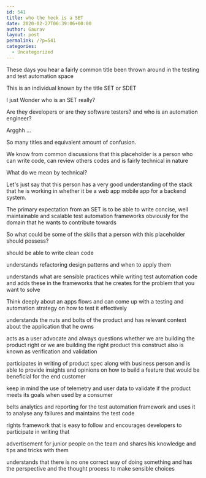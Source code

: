```yaml
---
id: 541
title: who the heck is a SET
date: 2020-02-27T06:39:06+00:00
author: Gaurav
layout: post
permalink: /?p=541
categories:
  - Uncategorized
---
```

These days you hear a fairly common title been thrown around in the testing and test automation space

This is an individual known by the title SET or SDET

I just Wonder who is an SET really?

Are they developers or are they software testers? and who is an automation engineer?

Argghh &#8230;

So many titles and equivalent amount of confusion.

We know from common discussions that this placeholder is a person who can write code, can review others codes and is fairly technical in nature

What do we mean by technical?

Let's just say that this person has a very good understanding of the stack that he is working in whether it be a web app mobile app for a backend system.

The primary expectation from an SET is to be able to write concise, well maintainable and scalable test automation frameworks obviously for the domain that he wants to contribute towards

So what could be some of the skills that a person with this placeholder should possess?

should be able to write clean code

understands refactoring design patterns and when to apply them

understands what are sensible practices while writing test automation code and adds these in the frameworks that he creates for the problem that you want to solve

Think deeply about an apps flows and can come up with a testing and automation strategy on how to test it effectively

understands the nuts and bolts of the product and has relevant context about the application that he owns

acts as a user advocate and always questions whether we are building the product right or we are building the right product this construct also is known as verification and validation

participates in writing of product spec along with business person and is able to provide insights and opinions on how to build a feature that would be beneficial for the end customer

keep in mind the use of telemetry and user data to validate if the product meets its goals when used by a consumer

belts analytics and reporting for the test automation framework and uses it to analyse any failures and maintains the test code

rights framework that is easy to follow and encourages developers to participate in writing that

advertisement for junior people on the team and shares his knowledge and tips and tricks with them

understands that there is no one correct way of doing something and has the perspective and the thought process to make sensible choices